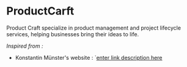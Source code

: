 # ProductCarft

Product Craft specialize in product management and project lifecycle services, helping businesses bring their ideas to life.

*Inspired from :*
 - Konstantin Münster's website : `[enter link description here][def]

[def]: https://github.com/konstantinmuenster/konstantin.digital/tree/main